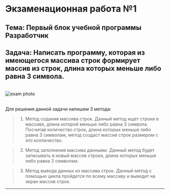 # Экзаменационная работа №1
## **Тема**: Первый блок учебной программы Разработчик

## **Задача**: Написать программу, которая из имеющегося массива строк формирует массив из строк, длина которых меньше либо равна 3 символа. 
\
![exam photo](exam.png)

\
Для решения данной задачи напишем 3 метода:

>1. Метод содания массива строк. 
Данный метод ищет строки в массиве, длина которой меньше либо равна 3 символа. Посчитав количество строк, длина которых меньше либо равна 3 символам, метод создаст массив строк размером с это колличество.

>2. Метод заполнения массива данными. 
Данный метод будет записывать в новый массив строки, длина которых меньше либо равна 3 символам.

>3. Метод вывода данных из массива строк. 
Данный метод с помощью цикла пройдется по всему массиву и выведит на экран массив строк.

---
















